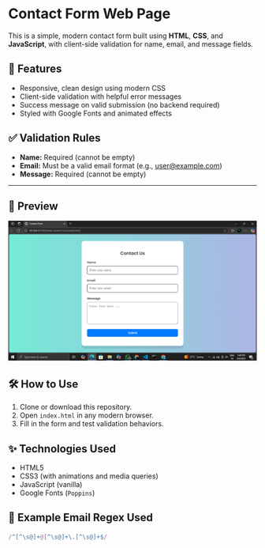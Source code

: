 # Contact Form Web Page

This is a simple, modern contact form built using **HTML**, **CSS**, and **JavaScript**, with client-side validation for name, email, and message fields.

## 🚀 Features

- Responsive, clean design using modern CSS
- Client-side validation with helpful error messages
- Success message on valid submission (no backend required)
- Styled with Google Fonts and animated effects

## ✅ Validation Rules

- **Name:** Required (cannot be empty)
- **Email:** Must be a valid email format (e.g., user@example.com)
- **Message:** Required (cannot be empty)

---
## 📸 Preview

![Blog Screenshot](Screenshot.png) 


## 🛠 How to Use

1. Clone or download this repository.
2. Open `index.html` in any modern browser.
3. Fill in the form and test validation behaviors.

## ✨ Technologies Used

- HTML5
- CSS3 (with animations and media queries)
- JavaScript (vanilla)
- Google Fonts (`Poppins`)

## 🧪 Example Email Regex Used

```js
/^[^\s@]+@[^\s@]+\.[^\s@]+$/
